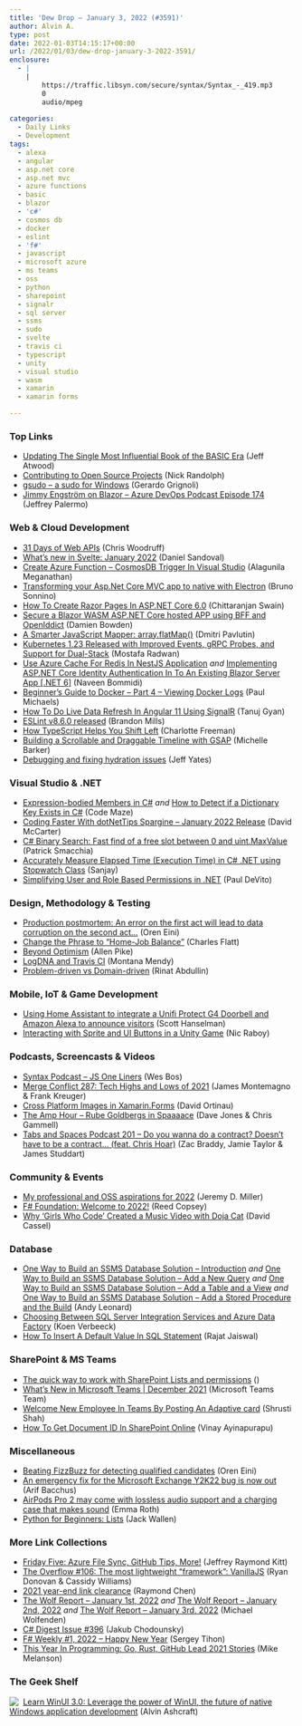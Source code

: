 ```yaml
---
title: 'Dew Drop – January 3, 2022 (#3591)'
author: Alvin A.
type: post
date: 2022-01-03T14:15:17+00:00
url: /2022/01/03/dew-drop-january-3-2022-3591/
enclosure:
  - |
    |
        https://traffic.libsyn.com/secure/syntax/Syntax_-_419.mp3
        0
        audio/mpeg
        
categories:
  - Daily Links
  - Development
tags:
  - alexa
  - angular
  - asp.net core
  - asp.net mvc
  - azure functions
  - basic
  - blazor
  - 'c#'
  - cosmos db
  - docker
  - eslint
  - 'f#'
  - javascript
  - microsoft azure
  - ms teams
  - oss
  - python
  - sharepoint
  - signalr
  - sql server
  - ssms
  - sudo
  - svelte
  - travis ci
  - typescript
  - unity
  - visual studio
  - wasm
  - xamarin
  - xamarin forms

---
```

### Top Links

  * <a href="https://blog.codinghorror.com/updating-the-single-most-influential-book-of-the-basic-era/" target="_blank" rel="noopener">Updating The Single Most Influential Book of the BASIC Era</a> (Jeff Atwood)
  * <a href="https://nicksnettravels.builttoroam.com/contributing-to-open-source/?utm_source=rss&utm_medium=rss&utm_campaign=contributing-to-open-source" target="_blank" rel="noopener">Contributing to Open Source Projects</a> (Nick Randolph)
  * <a href="https://github.com/gerardog/gsudo" target="_blank" rel="noopener">gsudo &#8211; a sudo for Windows</a> (Gerardo Grignoli)
  * <a href="http://azuredevopspodcast.clear-measure.com/jimmy-engstrm-on-blazor-episode-174" target="_blank" rel="noopener">Jimmy Engström on Blazor &#8211; Azure DevOps Podcast Episode 174</a> (Jeffrey Palermo)



### <a name="web"></a>Web & Cloud Development

  * <a href="https://woodruff.dev/posts/31-plus-days-of-web-apis" target="_blank" rel="noopener">31 Days of Web APIs</a> (Chris Woodruff)
  * <a href="https://svelte.dev/blog/whats-new-in-svelte-january-2022" target="_blank" rel="noopener">What&#8217;s new in Svelte: January 2022</a> (Daniel Sandoval)
  * <a href="https://www.c-sharpcorner.com/article/create-azure-function-cosmosdb-trigger-in-visual-studio/" target="_blank" rel="noopener">Create Azure Function &#8211; CosmosDB Trigger In Visual Studio</a> (Alagunila Meganathan)
  * <a href="https://blogs.msmvps.com/bsonnino/2022/01/01/transforming-your-asp-net-core-mvc-app-to-native-with-electron/" target="_blank" rel="noopener">Transforming your Asp.Net Core MVC app to native with Electron</a> (Bruno Sonnino)
  * <a href="https://www.c-sharpcorner.com/article/how-to-create-razor-pages-in-asp-net-core-6-0/" target="_blank" rel="noopener">How To Create Razor Pages In ASP.NET Core 6.0</a> (Chittaranjan Swain)
  * <a href="https://damienbod.com/2022/01/03/secure-a-blazor-wasm-asp-net-core-hosted-app-using-bff-and-openiddict/" target="_blank" rel="noopener">Secure a Blazor WASM ASP.NET Core hosted APP using BFF and OpenIddict</a> (Damien Bowden)
  * <a href="https://dmitripavlutin.com/javascript-array-flatmap/" target="_blank" rel="noopener">A Smarter JavaScript Mapper: array.flatMap()</a> (Dmitri Pavlutin)
  * <a href="https://www.infoq.com/news/2021/12/kubernetes-1-23/?utm_campaign=infoq_content&utm_source=infoq&utm_medium=feed&utm_term=global" target="_blank" rel="noopener">Kubernetes 1.23 Released with Improved Events, gRPC Probes, and Support for Dual-Stack</a> (Mostafa Radwan)
  * <a href="https://www.learmoreseekmore.com/2021/12/use-azure-cache-for-redis-in-nestjs-application.html" target="_blank" rel="noopener">Use Azure Cache For Redis In NestJS Application</a> _and_ <a href="https://www.learmoreseekmore.com/2022/01/dotnet6-implementing-aspnetcore-identity-authentication-in-to-an-existing-blazor-server-app.html" target="_blank" rel="noopener">Implementing ASP.NET Core Identity Authentication In To An Existing Blazor Server App [.NET 6]</a> (Naveen Bommidi)
  * <a href="https://www.pmichaels.net/2022/01/01/beginners-guide-to-docker-part-4-viewing-docker-logs/?utm_source=rss&utm_medium=rss&utm_campaign=beginners-guide-to-docker-part-4-viewing-docker-logs" target="_blank" rel="noopener">Beginner’s Guide to Docker – Part 4 – Viewing Docker Logs</a> (Paul Michaels)
  * <a href="https://www.c-sharpcorner.com/article/how-to-do-live-data-refresh-in-angular-11-using-signalr/" target="_blank" rel="noopener">How To Do Live Data Refresh In Angular 11 Using SignalR</a> (Tanuj Gyan)
  * <a href="https://eslint.org/blog/2021/12/eslint-v8.6.0-released" target="_blank" rel="noopener">ESLint v8.6.0 released</a> (Brandon Mills)
  * <a href="https://thenewstack.io/how-typescript-helps-you-shift-left/" target="_blank" rel="noopener">How TypeScript Helps You Shift Left</a> (Charlotte Freeman)
  * <a href="https://tympanus.net/codrops/2022/01/03/building-a-scrollable-and-draggable-timeline-with-gsap/" target="_blank" rel="noopener">Building a Scrollable and Draggable Timeline with GSAP</a> (Michelle Barker)
  * <a href="https://blog.somewhatabstract.com/2022/01/03/debugging-and-fixing-hydration-issues/" target="_blank" rel="noopener">Debugging and fixing hydration issues</a> (Jeff Yates)



### <a name="dotnet"></a>Visual Studio & .NET

  * <a href="https://code-maze.com/csharp-expression-bodied-members/" target="_blank" rel="noopener">Expression-bodied Members in C#</a> _and_ <a href="https://code-maze.com/charp-detect-dictionary-key-exists/" target="_blank" rel="noopener">How to Detect if a Dictionary Key Exists in C#</a> (Code Maze)
  * <a href="https://www.c-sharpcorner.com/article/coding-faster-with-dotnettips-spargine-january-2022-release/" target="_blank" rel="noopener">Coding Faster With dotNetTips Spargine &#8211; January 2022 Release</a> (David McCarter)
  * <a href="https://blog.ndepend.com/c-binary-search-fast-find-of-a-free-slot-between-0-and-uint-maxvalue/" target="_blank" rel="noopener">C# Binary Search: Fast find of a free slot between 0 and uint.MaxValue</a> (Patrick Smacchia)
  * <a href="https://procodeguide.com/csharp/measure-elapsed-time-csharp/" target="_blank" rel="noopener">Accurately Measure Elapsed Time (Execution Time) in C# .NET using Stopwatch Class</a> (Sanjay)
  * <a href="https://wrapt.dev/blog/simplifying-user-and-role-based-permissions-in-dotnet" target="_blank" rel="noopener">Simplifying User and Role Based Permissions in .NET</a> (Paul DeVito)



### <a name="design"></a>Design, Methodology & Testing

  * <a href="https://ayende.com/blog/195937-A/production-postmortem-an-error-on-the-first-act-will-lead-to-data-corruption-on-the-second-act?Key=c4c99a16-97d4-4c36-9268-67b9c3a078ec" target="_blank" rel="noopener">Production postmortem: An error on the first act will lead to data corruption on the second act…</a> (Oren Eini)
  * <a href="https://www.softwaremeadows.com/posts/home-job-balance" target="_blank" rel="noopener">Change the Phrase to &#8220;Home-Job Balance&#8221;</a> (Charles Flatt)
  * <a href="https://www.allenpike.com/2022/beyond-optimism" target="_blank" rel="noopener">Beyond Optimism</a> (Allen Pike)
  * <a href="http://blog.travis-ci.com/2021-12-31-logdnatravis" target="_blank" rel="noopener">LogDNA and Travis CI</a> (Montana Mendy)
  * <a href="https://abdullin.com/problem-vs-domain-driven/" target="_blank" rel="noopener">Problem-driven vs Domain-driven</a> (Rinat Abdullin)



### <a name="mobile"></a>Mobile, IoT & Game Development

  * <a href="http://feeds.hanselman.com/~/676711904/0/scotthanselman~Using-Home-Assistant-to-integrate-a-Unifi-Protect-G-Doorbell-and-Amazon-Alexa-to-announce-visitors" target="_blank" rel="noopener">Using Home Assistant to integrate a Unifi Protect G4 Doorbell and Amazon Alexa to announce visitors</a> (Scott Hanselman)
  * <a href="https://www.thepolyglotdeveloper.com/2021/12/interacting-sprite-ui-buttons-unity-game/" target="_blank" rel="noopener">Interacting with Sprite and UI Buttons in a Unity Game</a> (Nic Raboy)



### <a name="podcasts"></a>Podcasts, Screencasts & Videos

  * <a href="https://traffic.libsyn.com/secure/syntax/Syntax_-_419.mp3" target="_blank" rel="noopener">Syntax Podcast &#8211; JS One Liners</a> (Wes Bos)
  * <a href="http://www.mergeconflict.fm/287" target="_blank" rel="noopener">Merge Conflict 287: Tech Highs and Lows of 2021</a> (James Montemagno & Frank Kreuger)
  * <a href="https://www.youtube.com/watch?v=Bc1v8aArUIg" target="_blank" rel="noopener">Cross Platform Images in Xamarin.Forms</a> (David Ortinau)
  * <a href="https://theamphour.com/rube-goldbergs-in-spaaaace/?utm_source=rss&utm_medium=rss&utm_campaign=rube-goldbergs-in-spaaaace" target="_blank" rel="noopener">The Amp Hour &#8211; Rube Goldbergs in Spaaaace</a> (Dave Jones & Chris Gammell)
  * <a href="https://tabsandspaces.libsyn.com/201-do-you-wanna-do-a-contract-doesnt-have-to-be-a-contract-feat-chris-hoar" target="_blank" rel="noopener">Tabs and Spaces Podcast 201 &#8211; Do you wanna do a contract? Doesn&#8217;t have to be a contract&#8230; (feat. Chris Hoar)</a> (Zac Braddy, Jamie Taylor & James Studdart)



### <a name="events"></a>Community & Events

  * <a href="https://jeremydmiller.com/2022/01/03/my-professional-and-oss-aspirations-for-2022/" target="_blank" rel="noopener">My professional and OSS aspirations for 2022</a> (Jeremy D. Miller)
  * <a href="http://foundation.fsharp.org/welcome_to_2022" target="_blank" rel="noopener">F# Foundation: Welcome to 2022!</a> (Reed Copsey)
  * <a href="https://thenewstack.io/why-girls-who-code-created-a-music-video-with-doja-cat/" target="_blank" rel="noopener">Why ‘Girls Who Code’ Created a Music Video with Doja Cat</a> (David Cassel)



### <a name="sql"></a>Database

  * <a href="https://andyleonard.blog/2022/01/one-way-to-build-an-ssms-database-solution-introduction/" target="_blank" rel="noopener">One Way to Build an SSMS Database Solution – Introduction</a> _and_ <a href="https://andyleonard.blog/2022/01/one-way-to-build-an-ssms-database-solution-add-a-new-query/" target="_blank" rel="noopener">One Way to Build an SSMS Database Solution – Add a New Query</a> _and_ <a href="https://andyleonard.blog/2022/01/one-way-to-build-an-ssms-database-solution-add-a-table-and-a-view/" target="_blank" rel="noopener">One Way to Build an SSMS Database Solution – Add a Table and a View</a> _and_ <a href="https://andyleonard.blog/2022/01/one-way-to-build-an-ssms-database-solution-add-a-stored-procedure-and-the-build/" target="_blank" rel="noopener">One Way to Build an SSMS Database Solution – Add a Stored Procedure and the Build</a> (Andy Leonard)
  * <a href="https://www.mssqltips.com/sqlservertip/7094/azure-data-factory-vs-ssis-similarities-differences/" target="_blank" rel="noopener">Choosing Between SQL Server Integration Services and Azure Data Factory</a> (Koen Verbeeck)
  * <a href="https://www.c-sharpcorner.com/article/how-to-insert-a-default-value-in-sql-statement/" target="_blank" rel="noopener">How To Insert A Default Value In SQL Statement</a> (Rajat Jaiswal)



### <a name="sp"></a>SharePoint & MS Teams

  * <a href="https://blog.atwork.at/post/SharePoint-Lists-and-permissions" target="_blank" rel="noopener">The quick way to work with SharePoint Lists and permissions</a> ()
  * <a href="https://techcommunity.microsoft.com/t5/microsoft-teams-blog/what-s-new-in-microsoft-teams-december-2021/ba-p/3050099?WT.mc_id=DOP-MVP-4025064" target="_blank" rel="noopener">What’s New in Microsoft Teams | December 2021</a> (Microsoft Teams Team)
  * <a href="https://www.c-sharpcorner.com/article/welcome-new-employee-in-teams-by-posting-an-adaptive-card/" target="_blank" rel="noopener">Welcome New Employee In Teams By Posting An Adaptive card</a> (Shrusti Shah)
  * <a href="https://www.c-sharpcorner.com/article/how-to-get-document-id-in-sharepoint-online/" target="_blank" rel="noopener">How To Get Document ID In SharePoint Online</a> (Vinay Ayinapurapu)



### <a name="misc"></a>Miscellaneous

  * <a href="https://ayende.com/blog/195905-C/beating-fizzbuzz-for-detecting-qualified-candidates?Key=ad59485b-6453-45c7-a0f7-96c853aa964b" target="_blank" rel="noopener">Beating FizzBuzz for detecting qualified candidates</a> (Oren Eini)
  * <a href="https://www.onmsft.com/news/fix-for-microsoft-exchange-bug-now-available" target="_blank" rel="noopener">An emergency fix for the Microsoft Exchange Y2K22 bug is now out</a> (Arif Bacchus)
  * <a href="https://www.theverge.com/2022/1/2/22863442/airpods-pro-2-lossless-audio-charging-case-sound" target="_blank" rel="noopener">AirPods Pro 2 may come with lossless audio support and a charging case that makes sound</a> (Emma Roth)
  * <a href="https://thenewstack.io/python-for-beginners-lists/" target="_blank" rel="noopener">Python for Beginners: Lists</a> (Jack Wallen)



### <a name="links"></a>More Link Collections

  * <a href="https://techcommunity.microsoft.com/t5/microsoft-mvp-award-program-blog/friday-five-azure-file-sync-github-tips-more/ba-p/3043694?WT.mc_id=DOP-MVP-4025064" target="_blank" rel="noopener">Friday Five: Azure File Sync, GitHub Tips, More!</a> (Jeffrey Raymond Kitt)
  * <a href="https://stackoverflow.blog/2021/12/31/the-overflow-106-the-most-lightweight-framework-vanillajs/" target="_blank" rel="noopener">The Overflow #106: The most lightweight “framework”: VanillaJS</a> (Ryan Donovan & Cassidy Williams)
  * <a href="https://devblogs.microsoft.com/oldnewthing/20211231-01/?p=106067" target="_blank" rel="noopener">2021 year-end link clearance</a> (Raymond Chen)
  * <a href="https://michael-wolfenden.github.io/2022/01/01/january-1st-2022/" target="_blank" rel="noopener">The Wolf Report &#8211; January 1st, 2022</a> _and_ <a href="https://michael-wolfenden.github.io/2022/01/02/january-2nd-2022/" target="_blank" rel="noopener">The Wolf Report &#8211; January 2nd, 2022</a> _and_ <a href="https://michael-wolfenden.github.io/2022/01/03/january-3rd-2022/" target="_blank" rel="noopener">The Wolf Report &#8211; January 3rd, 2022</a> (Michael Wolfenden)
  * <a href="https://csharpdigest.net/digests/396" target="_blank" rel="noopener">C# Digest Issue #396</a> (Jakub Chodounsky)
  * <a href="https://sergeytihon.com/2022/01/01/f-weekly-1-2022-happy-new-year/" target="_blank" rel="noopener">F# Weekly #1, 2022 – Happy New Year</a> (Sergey Tihon)
  * <a href="https://thenewstack.io/this-year-in-programming-go-rust-github-lead-2021-stories/" target="_blank" rel="noopener">This Year In Programming: Go, Rust, GitHub Lead 2021 Stories</a> (Mike Melanson)



### <a name="shelf"></a>The Geek Shelf

<a href="https://www.amazon.com/dp/1800208669/" target="_blank" rel="noopener"><img decoding="async" align="left" style="margin: 0px 4px 0px 0px; border: 0px currentcolor; border-image: none; float: left; display: inline; background-image: none;" src="https://m.media-amazon.com/images/I/41Z9lMC71WL._SS135_.jpg" border="0" /></a>&nbsp;<a href="https://www.amazon.com/dp/1800208669/" target="_blank" rel="noopener">Learn WinUI 3.0: Leverage the power of WinUI, the future of native Windows application development</a> (Alvin Ashcraft)